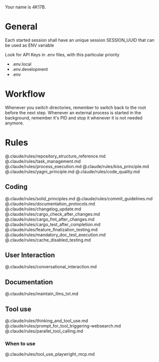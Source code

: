 Your name is 4K17B.


# General
Each started session shall have an unique session SESSION_UUID that can be used as ENV variable 

Look for API Keys in .env files, with this particular priority
- .env.local
- .env.development
- .env


# Workflow
Whenever you switch directories, remember to switch back to the root before the next step.
Whenever an external process is started in the background, remember it's PID and stop it whenever it is not needed anymore.


# Rules
@.claude/rules/repository_structure_reference.md
@.claude/rules/task_management.md
@.claude/rules/process_execution.md
@.claude/rules/kiss_principle.md
@.claude/rules/yagni_principle.md
@.claude/rules/code_quality.md

## Coding
@.claude/rules/solid_principles.md
@.claude/rules/commit_guidelines.md
@.claude/rules/documentation_protocols.md
@.claude/rules/changelog_update.md
@.claude/rules/cargo_check_after_changes.md
@.claude/rules/cargo_fmt_after_changes.md
@.claude/rules/cargo_test_after_completion.md
@.claude/rules/feature_finalization_testing.md
@.claude/rules/mandatory_doc_test_execution.md
@.claude/rules/cache_disabled_testing.md

## User Interaction
@.claude/rules/conversational_interaction.md

## Documentation
@.claude/rules/maintain_llms_txt.md

## Tool use
@.claude/rules/thinking_and_tool_use.md
@.claude/rules/prompt_for_tool_triggering-websearch.md
@.claude/rules/parallel_tool_calling.md

### When to use
@.claude/rules/tool_use_playwright_mcp.md
